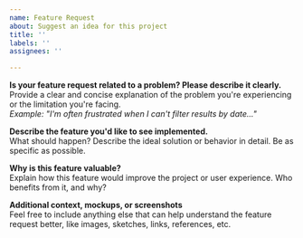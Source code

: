 ```yaml
---
name: Feature Request
about: Suggest an idea for this project
title: ''
labels: ''
assignees: ''

---
```


**Is your feature request related to a problem? Please describe it clearly.**\
Provide a clear and concise explanation of the problem you're experiencing or the limitation you're facing.\
_Example: "I'm often frustrated when I can't filter results by date..."_

**Describe the feature you'd like to see implemented.**\
What should happen? Describe the ideal solution or behavior in detail. Be as specific as possible.

**Why is this feature valuable?**\
Explain how this feature would improve the project or user experience. Who benefits from it, and why?

**Additional context, mockups, or screenshots**\
Feel free to include anything else that can help understand the feature request better, like images, sketches, links, references, etc.

